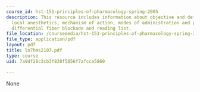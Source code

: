 ```yaml
---
course_id: hst-151-principles-of-pharmacology-spring-2005
description: This resource includes information about objective and definition of
  local anesthetics, mechanism of action, modes of administration and pharmacokinetics,
  differential fiber blockade and reading list.
file_location: /coursemedia/hst-151-principles-of-pharmacology-spring-2005/7a9df28c3cb3f838f5056f7afcca5860_ln7hms2107.pdf
file_type: application/pdf
layout: pdf
title: ln7hms2107.pdf
type: course
uid: 7a9df28c3cb3f838f5056f7afcca5860

---
```

None